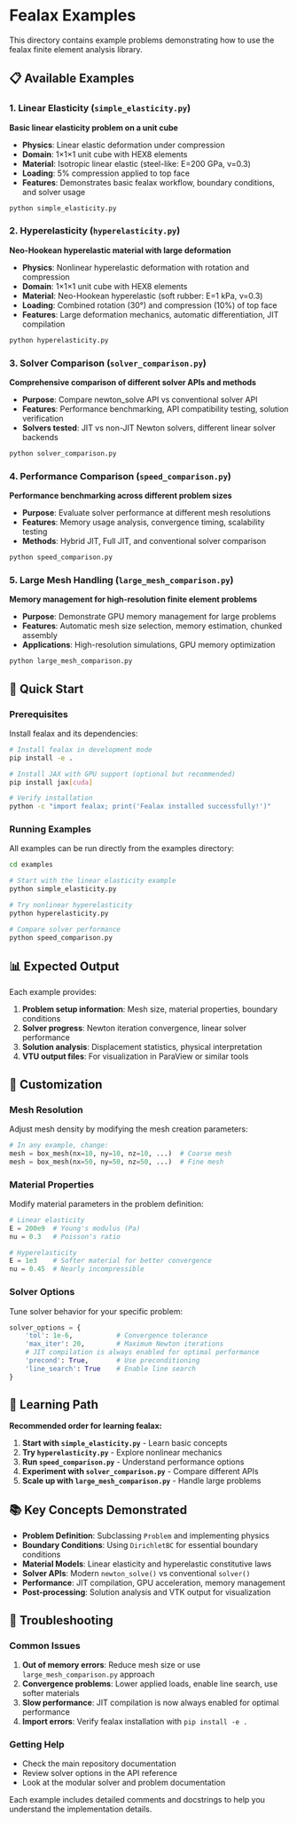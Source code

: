 # Fealax Examples

This directory contains example problems demonstrating how to use the fealax finite element analysis library.

## 📋 Available Examples

### 1. Linear Elasticity (`simple_elasticity.py`)

**Basic linear elasticity problem on a unit cube**

- **Physics**: Linear elastic deformation under compression
- **Domain**: 1×1×1 unit cube with HEX8 elements
- **Material**: Isotropic linear elastic (steel-like: E=200 GPa, ν=0.3)
- **Loading**: 5% compression applied to top face
- **Features**: Demonstrates basic fealax workflow, boundary conditions, and solver usage

```bash
python simple_elasticity.py
```

### 2. Hyperelasticity (`hyperelasticity.py`)

**Neo-Hookean hyperelastic material with large deformation**

- **Physics**: Nonlinear hyperelastic deformation with rotation and compression
- **Domain**: 1×1×1 unit cube with HEX8 elements  
- **Material**: Neo-Hookean hyperelastic (soft rubber: E=1 kPa, ν=0.3)
- **Loading**: Combined rotation (30°) and compression (10%) of top face
- **Features**: Large deformation mechanics, automatic differentiation, JIT compilation

```bash
python hyperelasticity.py
```

### 3. Solver Comparison (`solver_comparison.py`)

**Comprehensive comparison of different solver APIs and methods**

- **Purpose**: Compare newton_solve API vs conventional solver API
- **Features**: Performance benchmarking, API compatibility testing, solution verification
- **Solvers tested**: JIT vs non-JIT Newton solvers, different linear solver backends

```bash
python solver_comparison.py
```

### 4. Performance Comparison (`speed_comparison.py`)

**Performance benchmarking across different problem sizes**

- **Purpose**: Evaluate solver performance at different mesh resolutions
- **Features**: Memory usage analysis, convergence timing, scalability testing
- **Methods**: Hybrid JIT, Full JIT, and conventional solver comparison

```bash
python speed_comparison.py
```

### 5. Large Mesh Handling (`large_mesh_comparison.py`)

**Memory management for high-resolution finite element problems**

- **Purpose**: Demonstrate GPU memory management for large problems
- **Features**: Automatic mesh size selection, memory estimation, chunked assembly
- **Applications**: High-resolution simulations, GPU memory optimization

```bash
python large_mesh_comparison.py
```

## 🚀 Quick Start

### Prerequisites

Install fealax and its dependencies:

```bash
# Install fealax in development mode
pip install -e .

# Install JAX with GPU support (optional but recommended)
pip install jax[cuda]

# Verify installation
python -c "import fealax; print('Fealax installed successfully!')"
```

### Running Examples

All examples can be run directly from the examples directory:

```bash
cd examples

# Start with the linear elasticity example
python simple_elasticity.py

# Try nonlinear hyperelasticity
python hyperelasticity.py

# Compare solver performance
python speed_comparison.py
```

## 📊 Expected Output

Each example provides:

1. **Problem setup information**: Mesh size, material properties, boundary conditions
2. **Solver progress**: Newton iteration convergence, linear solver performance
3. **Solution analysis**: Displacement statistics, physical interpretation
4. **VTU output files**: For visualization in ParaView or similar tools

## 🔧 Customization

### Mesh Resolution

Adjust mesh density by modifying the mesh creation parameters:

```python
# In any example, change:
mesh = box_mesh(nx=10, ny=10, nz=10, ...)  # Coarse mesh
mesh = box_mesh(nx=50, ny=50, nz=50, ...)  # Fine mesh
```

### Material Properties

Modify material parameters in the problem definition:

```python
# Linear elasticity
E = 200e9  # Young's modulus (Pa)
nu = 0.3   # Poisson's ratio

# Hyperelasticity  
E = 1e3    # Softer material for better convergence
nu = 0.45  # Nearly incompressible
```

### Solver Options

Tune solver behavior for your specific problem:

```python
solver_options = {
    'tol': 1e-6,           # Convergence tolerance
    'max_iter': 20,        # Maximum Newton iterations
    # JIT compilation is always enabled for optimal performance
    'precond': True,       # Use preconditioning
    'line_search': True    # Enable line search
}
```

## 🎯 Learning Path

**Recommended order for learning fealax:**

1. **Start with `simple_elasticity.py`** - Learn basic concepts
2. **Try `hyperelasticity.py`** - Explore nonlinear mechanics
3. **Run `speed_comparison.py`** - Understand performance options
4. **Experiment with `solver_comparison.py`** - Compare different APIs
5. **Scale up with `large_mesh_comparison.py`** - Handle large problems

## 📚 Key Concepts Demonstrated

- **Problem Definition**: Subclassing `Problem` and implementing physics
- **Boundary Conditions**: Using `DirichletBC` for essential boundary conditions
- **Material Models**: Linear elasticity and hyperelastic constitutive laws
- **Solver APIs**: Modern `newton_solve()` vs conventional `solver()` 
- **Performance**: JIT compilation, GPU acceleration, memory management
- **Post-processing**: Solution analysis and VTK output for visualization

## 🐛 Troubleshooting

### Common Issues

1. **Out of memory errors**: Reduce mesh size or use `large_mesh_comparison.py` approach
2. **Convergence problems**: Lower applied loads, enable line search, use softer materials
3. **Slow performance**: JIT compilation is now always enabled for optimal performance
4. **Import errors**: Verify fealax installation with `pip install -e .`

### Getting Help

- Check the main repository documentation
- Review solver options in the API reference
- Look at the modular solver and problem documentation

Each example includes detailed comments and docstrings to help you understand the implementation details.